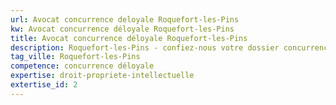 ```yaml
---
url: Avocat concurrence deloyale Roquefort-les-Pins
kw: Avocat concurrence déloyale Roquefort-les-Pins
title: Avocat concurrence déloyale Roquefort-les-Pins
description: Roquefort-les-Pins - confiez-nous votre dossier concurrence déloyale
tag_ville: Roquefort-les-Pins
competence: concurrence déloyale
expertise: droit-propriete-intellectuelle
extertise_id: 2
---
```

